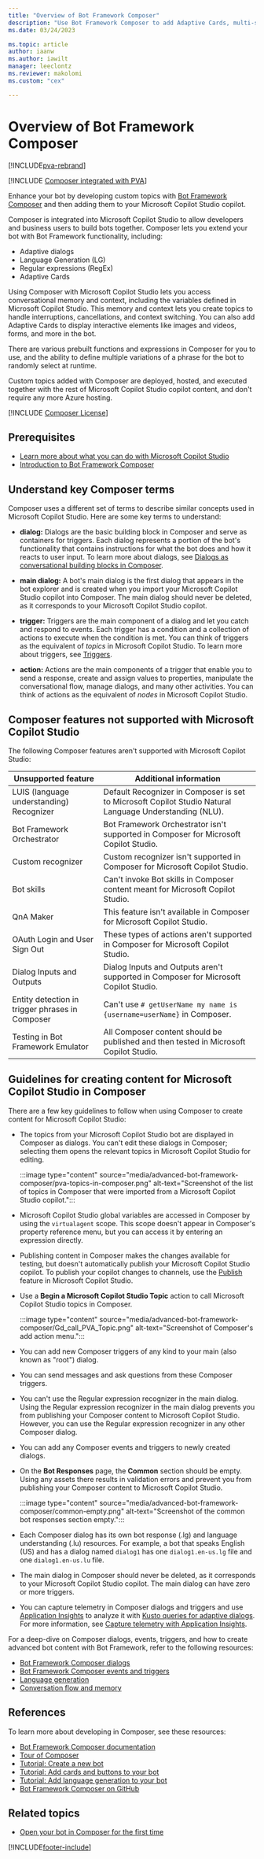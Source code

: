 ```yaml
---
title: "Overview of Bot Framework Composer"
description: "Use Bot Framework Composer to add Adaptive Cards, multi-select options, and more to your Microsoft Copilot Studio copilot."
ms.date: 03/24/2023

ms.topic: article
author: iaanw
ms.author: iawilt
manager: leeclontz
ms.reviewer: makolomi
ms.custom: "cex"

---
```


# Overview of Bot Framework Composer

[!INCLUDE[pva-rebrand](includes/pva-rebrand.md)]

[!INCLUDE [Composer integrated with PVA](includes/composer-integrated-with-pva.md)]

Enhance your bot by developing custom topics with [Bot Framework Composer](/composer/) and then adding them to your Microsoft Copilot Studio copilot.

Composer is integrated into Microsoft Copilot Studio to allow developers and business users to build bots together. Composer lets you extend your bot with Bot Framework functionality, including:

- Adaptive dialogs
- Language Generation (LG)
- Regular expressions (RegEx)
- Adaptive Cards

Using Composer with Microsoft Copilot Studio lets you access conversational memory and context, including the variables defined in Microsoft Copilot Studio. This memory and context lets you create topics to handle interruptions, cancellations, and context switching. You can also add Adaptive Cards to display interactive elements like images and videos, forms, and more in the bot.

There are various prebuilt functions and expressions in Composer for you to use, and the ability to define multiple variations of a phrase for the bot to randomly select at runtime.

Custom topics added with Composer are deployed, hosted, and executed together with the rest of Microsoft Copilot Studio copilot content, and don't require any more Azure hosting.

[!INCLUDE [Composer License](includes/composer-license.md)]

## Prerequisites

- [Learn more about what you can do with Microsoft Copilot Studio](fundamentals-what-is-power-virtual-agents.md)
- [Introduction to Bot Framework Composer](/composer/introduction)

## Understand key Composer terms

Composer uses a different set of terms to describe similar concepts used in Microsoft Copilot Studio. Here are some key terms to understand:

- **dialog:** Dialogs are the basic building block in Composer and serve as containers for triggers. Each dialog represents a portion of the bot's functionality that contains instructions for what the bot does and how it reacts to user input. To learn more about dialogs, see [Dialogs as conversational building blocks in Composer](/composer/concept-dialog).

- **main dialog:** A bot's main dialog is the first dialog that appears in the bot explorer and is created when you import your Microsoft Copilot Studio copilot into Composer. The main dialog should never be deleted, as it corresponds to your Microsoft Copilot Studio copilot.

- **trigger:** Triggers are the main component of a dialog and let you catch and respond to events. Each trigger has a condition and a collection of actions to execute when the condition is met. You can think of triggers as the equivalent of _topics_ in Microsoft Copilot Studio. To learn more about triggers, see [Triggers](/composer/concept-events-and-triggers).

- **action:** Actions are the main components of a trigger that enable you to send a response, create and assign values to properties, manipulate the conversational flow, manage dialogs, and many other activities. You can think of actions as the equivalent of _nodes_ in Microsoft Copilot Studio.

## Composer features not supported with Microsoft Copilot Studio

The following Composer features aren't supported with Microsoft Copilot Studio:

| Unsupported feature                             | Additional information                                                                              |
| ----------------------------------------------- | --------------------------------------------------------------------------------------------------- |
| LUIS (language understanding) Recognizer                                 | Default Recognizer in Composer is set to Microsoft Copilot Studio Natural Language Understanding (NLU). |
| Bot Framework Orchestrator                      | Bot Framework Orchestrator isn't supported in Composer for Microsoft Copilot Studio.                   |
| Custom recognizer                               | Custom recognizer isn't supported in Composer for Microsoft Copilot Studio.                            |
| Bot skills                                      | Can't invoke Bot skills in Composer content meant for Microsoft Copilot Studio.                        |
| QnA Maker                                       | This feature isn't available in Composer for Microsoft Copilot Studio.                                 |
| OAuth Login and User Sign Out                   | These types of actions aren't supported in Composer for Microsoft Copilot Studio.                      |
| Dialog Inputs and Outputs                       | Dialog Inputs and Outputs aren't supported in Composer for Microsoft Copilot Studio.                   |
| Entity detection in trigger phrases in Composer | Can't use `# getUserName my name is {username=userName}` in Composer.                              |
| Testing in Bot Framework Emulator               | All Composer content should be published and then tested in Microsoft Copilot Studio.                   |

## Guidelines for creating content for Microsoft Copilot Studio in Composer

There are a few key guidelines to follow when using Composer to create content for Microsoft Copilot Studio:

- The topics from your Microsoft Copilot Studio bot are displayed in Composer as dialogs. You can't edit these dialogs in Composer; selecting them opens the relevant topics in Microsoft Copilot Studio for editing.

    :::image type="content" source="media/advanced-bot-framework-composer/pva-topics-in-composer.png" alt-text="Screenshot of the list of topics in Composer that were imported from a Microsoft Copilot Studio copilot.":::

- Microsoft Copilot Studio global variables are accessed in Composer by using the `virtualagent` scope. This scope doesn't appear in Composer's property reference menu, but you can access it by entering an expression directly.

- Publishing content in Composer makes the changes available for testing, but doesn't automatically publish your Microsoft Copilot Studio copilot. To publish your copilot changes to channels, use the [Publish](publication-fundamentals-publish-channels.md) feature in Microsoft Copilot Studio.

- Use a **Begin a Microsoft Copilot Studio Topic** action to call Microsoft Copilot Studio topics in Composer.

    :::image type="content" source="media/advanced-bot-framework-composer/Gd_call_PVA_Topic.png" alt-text="Screenshot of Composer's add action menu.":::

- You can add new Composer triggers of any kind to your main (also known as "root") dialog.

- You can send messages and ask questions from these Composer triggers.

- You can't use the Regular expression recognizer in the main dialog. Using the Regular expression recognizer in the main dialog prevents you from publishing your Composer content to Microsoft Copilot Studio. However, you can use the Regular expression recognizer in any other Composer dialog.

- You can add any Composer events and triggers to newly created dialogs.

- On the **Bot Responses** page, the **Common** section should be empty. Using any assets there results in validation errors and prevent you from publishing your Composer content to Microsoft Copilot Studio.

    :::image type="content" source="media/advanced-bot-framework-composer/common-empty.png" alt-text="Screenshot of the common bot responses section empty.":::

- Each Composer dialog has its own bot response (.lg) and language understanding (.lu) resources. For example, a bot that speaks English (US) and has a dialog named `dialog1` has one `dialog1.en-us.lg` file and one `dialog1.en-us.lu` file.

- The main dialog in Composer should never be deleted, as it corresponds to your Microsoft Copilot Studio copilot. The main dialog can have zero or more triggers.

- You can capture telemetry in Composer dialogs and triggers and use [Application Insights](/azure/azure-monitor/app/app-insights-overview) to analyze it with [Kusto queries for adaptive dialogs](/azure/bot-service/bot-builder-telemetry-analytics-queries?view=azure-bot-service-4.0&preserve-view=true#adaptive-dialogs-started-and-completed). For more information, see [Capture telemetry with Application Insights](advanced-bot-framework-composer-capture-telemetry.md).

For a deep-dive on Composer dialogs, events, triggers, and how to create advanced bot content with Bot Framework, refer to the following resources:

- [Bot Framework Composer dialogs](/composer/concept-dialog)
- [Bot Framework Composer events and triggers](/composer/how-to-define-triggers)
- [Language generation](/composer/concept-language-generation)
- [Conversation flow and memory](/composer/concept-memory)

## References

To learn more about developing in Composer, see these resources:

- [Bot Framework Composer documentation](/composer/)
- [Tour of Composer](/composer/introduction)
- [Tutorial: Create a new bot](/composer/tutorial/tutorial-create-bot)
- [Tutorial: Add cards and buttons to your bot](/composer/tutorial/tutorial-cards)
- [Tutorial: Add language generation to your bot](/composer/tutorial/tutorial-language-generation)
- [Bot Framework Composer on GitHub](https://github.com/Microsoft/BotFramework-Composer)

## Related topics

- [Open your bot in Composer for the first time](advanced-bot-framework-composer-fundamentals.md)

[!INCLUDE[footer-include](includes/footer-banner.md)]
